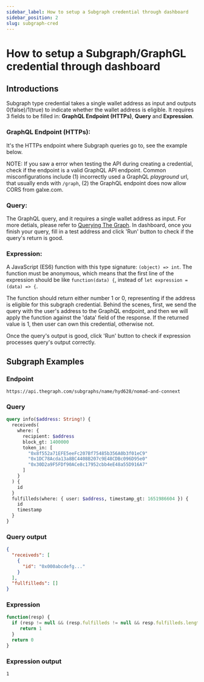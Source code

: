 ```yaml
---
sidebar_label: How to setup a Subgraph credential through dashboard
sidebar_position: 2
slug: subgraph-cred
---
```

# How to setup a Subgraph/GraphGL credential through dashboard

## Introductions

Subgraph type credential takes a single wallet address as input and outputs 0(false)/1(true) to indicate whether the wallet address is eligible. It requires 3 fields to be filled in: **GraphQL Endpoint (HTTPs)**, **Query** and **Expression**.

### GraphQL Endpoint (HTTPs):

It's the HTTPs endpoint where Subgraph queries go to, see the example below. 

NOTE: If you saw a error when testing the API during creating a credential, check if the endpoint is a valid GraphQL
API endpoint. Common misconfigurations include 
(1) incorrectly used a GraphQL *playground* url, that usually ends with `/graph`, 
(2) the GraphQL endpoint does now allow CORS from galxe.com.

### Query:

The GraphQL query, and it requires a single wallet address as input. For more detials, please refer to [Querying The Graph](https://thegraph.com/docs/en/querying/querying-the-graph/). In dashboard, once you finish your query, fill in a test address and click 'Run' button to check if the query's return is good.

### Expression:

A JavaScript (ES6) function with this type signature: `(object) => int`. The function must be anonymous, which means that the first line of the expression should be like `function(data) {`, instead of `let expression = (data) => {`.

The function should return either number 1 or 0, representing if the address is eligible for this subgraph credential. Behind the scenes, first, we send the query with the user's address to the GraphQL endpoint, and then we will apply the function against the 'data' field of the response. If the returned value is 1, then user can own this credential, otherwise not. 

Once the query's output is good, click 'Run' button to check if expression processes query's output correctly.

## Subgraph Examples

### Endpoint

```
https://api.thegraph.com/subgraphs/name/hyd628/nomad-and-connext
```

### Query

```graphql
query info($address: String!) {
  receiveds(
    where: {
      recipient: $address
      block_gt: 1400000
      token_in: [
        "0x8f552a71EFE5eeFc207Bf75485b356A0b3f01eC9"
        "0x1DC78Acda13a8BC4408B207c9E48CDBc096D95e0"
        "0x30D2a9F5FDf90ACe8c17952cbb4eE48a55D916A7"
      ]
    }
  ) {
    id
  }
  fulfilleds(where: { user: $address, timestamp_gt: 1651986604 }) {
    id
    timestamp
  }
}
```

### Query output

```json
{
  "receiveds": [
    {
      "id": "0x000abcdefg..."
    }
  ],
  "fullfilleds": []
}
```

### Expression

```javascript
function(resp) {
  if (resp != null && (resp.fulfilleds != null && resp.fulfilleds.length > 0 || resp.receiveds != null && resp.receiveds.length > 0)) {
     return 1
  }
  return 0
}
```

### Expression output

```
1
```